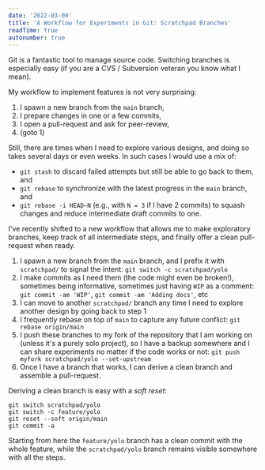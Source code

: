 ```yaml
---
date: '2022-03-09'
title: 'A Workflow for Experiments in Git: Scratchpad Branches'
readTime: true
autonumber: true
---
```


Git is a fantastic tool to manage source code.
Switching branches is especially easy (if you are a CVS / Subversion veteran you know what I mean).

My workflow to implement features is not very surprising:

1. I spawn a new branch from the `main` branch,
2. I prepare changes in one or a few commits,
3. I open a pull-request and ask for peer-review,
4. (goto 1)

Still, there are times when I need to explore various designs, and doing so takes several days or even weeks.
In such cases I would use a mix of:

- `git stash` to discard failed attempts but still be able to go back to them, and
- `git rebase` to synchronize with the latest progress in the `main` branch, and
- `git rebase -i HEAD~N` (e.g., with `N = 3` if I have 2 commits) to squash changes and reduce intermediate draft commits to one.

I've recently shifted to a new workflow that allows me to make exploratory branches, keep track of all intermediate steps, and finally offer a clean pull-request when ready.

1. I spawn a new branch from the `main` branch, and I prefix it with `scratchpad/` to signal the intent: `git switch -c scratchpad/yolo`
2. I make commits as I need them (the code might even be broken!), sometimes being informative, sometimes just having `WIP` as a comment: `git commit -am 'WIP'`, `git commit -am 'Adding docs'`, etc
3. I can move to another `scratchpad/` branch any time I need to explore another design by going back to step 1
4. I frequently rebase on top of `main` to capture any future conflict: `git rebase origin/main`
5. I push these branches to my fork of the repository that I am working on (unless it's a purely solo project), so I have a backup somewhere and I can share experiments no matter if the code works or not: `git push myfork scratchpad/yolo --set-upstream`
6. Once I have a branch that works, I can derive a clean branch and assemble a pull-request.

Deriving a clean branch is easy with a _soft reset_:

```
git switch scratchpad/yolo
git switch -c feature/yolo
git reset --soft origin/main
git commit -a
```

Starting from here the `feature/yolo` branch has a clean commit with the whole feature, while the `scratchpad/yolo` branch remains visible somewhere with all the steps.
